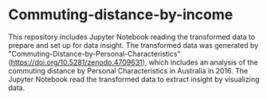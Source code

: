 # Commuting-distance-by-income

This repository includes Jupyter Notebook reading the transformed data to prepare and set up for data insight.
The transformed data was generated by "Commuting-Distance-by-Personal-Characteristics" (https://doi.org/10.5281/zenodo.4709631), which includes an analysis of the commuting distance by Personal Characteristics in Australia in 2016. 
The Jupyter Notebook read the transformed data to extract insight by visualizing data.


